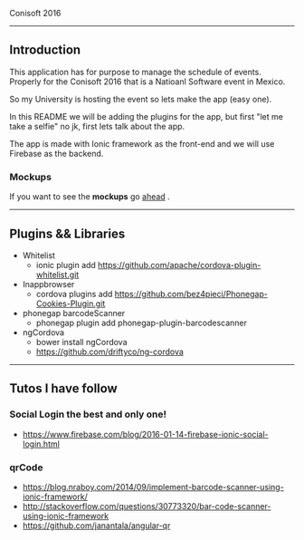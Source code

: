 Conisoft 2016 
*****

## Introduction

This application has for purpose to manage the schedule of events.
Properly for the Conisoft 2016 that is a Natioanl Software event in Mexico.

So my University is hosting the event so lets make the app (easy one).

In this README we will be adding the plugins for the app, but first "let me take a selfie" no jk, first lets
talk about the app.

The app is made with Ionic framework as the front-end and we will use Firebase as the backend.



### Mockups 
If you want to see the **mockups** go [ahead](https://github.com/eduardosanzb/conisoftApp/tree/master/Mockups) .
***


## Plugins && Libraries

- Whitelist
  - ionic plugin add https://github.com/apache/cordova-plugin-whitelist.git
- Inappbrowser
  - cordova plugins add https://github.com/bez4pieci/Phonegap-Cookies-Plugin.git
- phonegap barcodeScanner 
  - phonegap plugin add phonegap-plugin-barcodescanner
- ngCordova
  - bower install ngCordova
  - https://github.com/driftyco/ng-cordova
***


## Tutos I have follow

### Social Login the best and only one!
- https://www.firebase.com/blog/2016-01-14-firebase-ionic-social-login.html

### qrCode
- https://blog.nraboy.com/2014/09/implement-barcode-scanner-using-ionic-framework/
- http://stackoverflow.com/questions/30773320/bar-code-scanner-using-ionic-framework
- https://github.com/janantala/angular-qr

